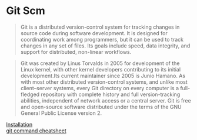 # Git Scm

> Git is a distributed version-control system for tracking changes in source code during software development. It is designed for coordinating work among programmers, but it can be used to track changes in any set of files. Its goals include speed, data integrity, and support for distributed, non-linear workflows.

> Git was created by Linus Torvalds in 2005 for development of the Linux kernel, with other kernel developers contributing to its initial development.Its current maintainer since 2005 is Junio Hamano. As with most other distributed version-control systems, and unlike most client–server systems, every Git directory on every computer is a full-fledged repository with complete history and full version-tracking abilities, independent of network access or a central server. Git is free and open-source software distributed under the terms of the GNU General Public License version 2.

[Installation](install.md)  
[git command cheatsheet](cmd-cheatsheet.md)  

